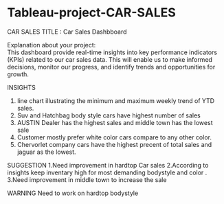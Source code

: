 # Tableau-project-CAR-SALES
CAR SALES
TITLE : Car Sales Dashbboard

Explanation about your project:  
This dashboard provide real-time insights into key performance indicators (KPIs) related to our car sales data.
This will enable us to make informed decisions, monitor our progress, and identify trends and opportunities for growth.


INSIGHTS 
1.	line chart illustrating the minimum and maximum weekly trend of YTD sales.
2.	Suv and Hatchbag body style cars have highest number of sales 
3.	AUSTIN Dealer has the highest sales and middle town has the lowest sale
4.	Customer mostly prefer white color cars compare to any other color.
5.	Chervorlet company cars have the highest precent of total sales and jaguar as the lowest.

SUGGESTION 
1.Need improvement in hardtop Car sales 
2.According to insights keep inventary high for most demanding bodystyle and color .
3.Need improvement in middle town to increase the sale

WARNING
Need to work on hardtop bodystyle



